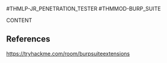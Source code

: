 #THMLP-JR_PENETRATION_TESTER #THMMOD-BURP_SUITE

CONTENT
## References

https://tryhackme.com/room/burpsuiteextensions